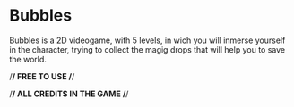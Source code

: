 # Bubbles
Bubbles is a 2D videogame, with 5 levels, in wich you will inmerse yourself in the character, trying to collect the magig drops that will help you to save the world.

/**************************/
        FREE TO USE
/**************************/

/**************************/
  ALL CREDITS IN THE GAME
/**************************/
